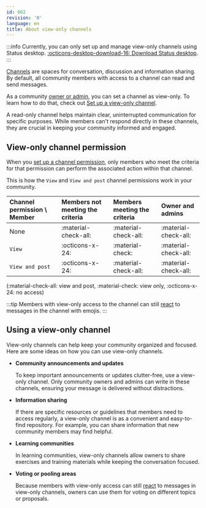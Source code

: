 ```yaml
---
id: 662
revision: '0'
language: en
title: About view-only channels
---
```


:::info
Currently, you can only set up and manage view-only channels using Status desktop. [:octicons-desktop-download-16: Download Status desktop](https://status.im/get).
:::

[Channels](./channels-your-quick-start-guide) are spaces for conversation, discussion and information sharing. By default, all community members with access to a channel can read and send messages.

As a community [owner or admin](./permissions-by-role-in-status-communities), you can set a channel as view-only. To learn how to do that, check out [Set up a view-only channel](./set-up-a-view-only-channel).

A read-only channel helps maintain clear, uninterrupted communication for specific purposes. While members can't respond directly in these channels, they are crucial in keeping your community informed and engaged.

## View-only channel permission

When you [set up a channel permission](./set-up-channel-permissions), only members who meet the criteria for that permission can perform the associated action within that channel.

This is how the `View` and `View and post` channel permissions work in your community.

| Channel permission \\ Member | Members not meeting the criteria | Members meeting the criteria | Owner and admins     |
| :--------------------------- | :------------------------------- | :--------------------------- | :------------------- |
| None                         | :material-check-all:             | :material-check-all:         | :material-check-all: |
| `View`                       | :octicons-x-24:                  | :material-check:             | :material-check-all: |
| `View and post`              | :octicons-x-24:                  | :material-check-all:         | :material-check-all: |

(:material-check-all: view and post, :material-check: view only, :octicons-x-24: no access)

:::tip
Members with view-only access to the channel can still [react](../messaging-and-web3-browser/react-and-reply-to-messages) to messages in the channel with emojis.
:::

## Using a view-only channel

View-only channels can help keep your community organized and focused. Here are some ideas on how you can use view-only channels.

- **Community announcements and updates**

  To keep important announcements or updates clutter-free, use a view-only channel. Only community owners and admins can write in these channels, ensuring your message is delivered without distractions.

- **Information sharing**

  If there are specific resources or guidelines that members need to access regularly, a view-only channel is as a convenient and easy-to-find repository. For example, you can share information that new community members may find helpful.

- **Learning communities**

  In learning communities, view-only channels allow owners to share exercises and training materials while keeping the conversation focused.

- **Voting or pooling areas**

  Because members with view-only access can still [react](../messaging-and-web3-browser/react-and-reply-to-messages) to messages in view-only channels, owners can use them for voting on different topics or proposals.
